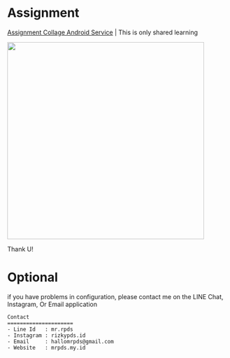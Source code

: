 # Assignment
[Assignment Collage Android Service](http://assignment.mrpds.my.id/Android-Service.html) | This is only shared learning

<a href="https://1.bp.blogspot.com/-WF0rBgSvddI/Xrdf_o8AmUI/AAAAAAAAAWI/xkwKHHJWSOsEERDWqowxbwN5z_8-68_ZQCK4BGAsYHg/s1600/logcatService.PNG"><img src="https://1.bp.blogspot.com/-WF0rBgSvddI/Xrdf_o8AmUI/AAAAAAAAAWI/xkwKHHJWSOsEERDWqowxbwN5z_8-68_ZQCK4BGAsYHg/s1600/logcatService.PNG" width="450"></a>

Thank U!
# Optional
if you have problems in configuration, please contact me on the LINE Chat, Instagram, Or Email application
  ``` 
  Contact
  =====================
  - Line Id   : mr.rpds
  - Instagram : rizkypds.id
  - Email     : hallomrpds@gmail.com
  - Website   : mrpds.my.id
  ```

  
